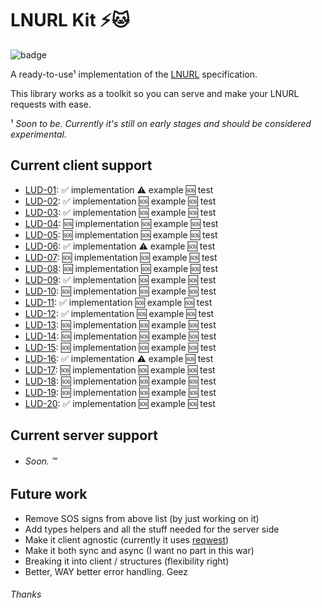 # LNURL Kit ⚡🐱
![badge](https://github.com/lsunsi/lnurlkit/actions/workflows/test.yml/badge.svg)

A ready-to-use¹ implementation of the [LNURL](https://github.com/lnurl/luds) specification.

This library works as a toolkit so you can serve and make your LNURL requests with ease.

¹ _Soon to be. Currently it's still on early stages and should be considered experimental._

## Current client support

- [LUD-01](https://github.com/lnurl/luds/blob/luds/01.md): ✅ implementation ⚠️ example 🆘 test
- [LUD-02](https://github.com/lnurl/luds/blob/luds/02.md): ✅ implementation 🆘 example 🆘 test
- [LUD-03](https://github.com/lnurl/luds/blob/luds/03.md): ✅ implementation 🆘 example 🆘 test
- [LUD-04](https://github.com/lnurl/luds/blob/luds/04.md): 🆘 implementation 🆘 example 🆘 test
- [LUD-05](https://github.com/lnurl/luds/blob/luds/05.md): 🆘 implementation 🆘 example 🆘 test
- [LUD-06](https://github.com/lnurl/luds/blob/luds/06.md): ✅ implementation ⚠️ example 🆘 test
- [LUD-07](https://github.com/lnurl/luds/blob/luds/07.md): 🆘 implementation 🆘 example 🆘 test
- [LUD-08](https://github.com/lnurl/luds/blob/luds/08.md): 🆘 implementation 🆘 example 🆘 test
- [LUD-09](https://github.com/lnurl/luds/blob/luds/09.md): ✅ implementation 🆘 example 🆘 test
- [LUD-10](https://github.com/lnurl/luds/blob/luds/10.md): 🆘 implementation 🆘 example 🆘 test
- [LUD-11](https://github.com/lnurl/luds/blob/luds/11.md): ✅ implementation 🆘 example 🆘 test
- [LUD-12](https://github.com/lnurl/luds/blob/luds/12.md): ✅ implementation 🆘 example 🆘 test
- [LUD-13](https://github.com/lnurl/luds/blob/luds/13.md): 🆘 implementation 🆘 example 🆘 test
- [LUD-14](https://github.com/lnurl/luds/blob/luds/14.md): 🆘 implementation 🆘 example 🆘 test
- [LUD-15](https://github.com/lnurl/luds/blob/luds/15.md): 🆘 implementation 🆘 example 🆘 test
- [LUD-16](https://github.com/lnurl/luds/blob/luds/16.md): ✅ implementation ⚠️ example 🆘 test
- [LUD-17](https://github.com/lnurl/luds/blob/luds/17.md): 🆘 implementation 🆘 example 🆘 test
- [LUD-18](https://github.com/lnurl/luds/blob/luds/18.md): 🆘 implementation 🆘 example 🆘 test
- [LUD-19](https://github.com/lnurl/luds/blob/luds/19.md): 🆘 implementation 🆘 example 🆘 test
- [LUD-20](https://github.com/lnurl/luds/blob/luds/20.md): ✅ implementation 🆘 example 🆘 test

## Current server support

- ###### Soon. ™

## Future work
- Remove SOS signs from above list (by just working on it)
- Add types helpers and all the stuff needed for the server side
- Make it client agnostic (currently it uses [reqwest](https://github.com/seanmonstar/reqwest))
- Make it both sync and async (I want no part in this war)
- Breaking it into client / structures (flexibility right)
- Better, WAY better error handling. Geez

###### Thanks
